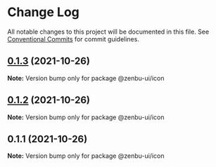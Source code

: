 # Change Log

All notable changes to this project will be documented in this file.
See [Conventional Commits](https://conventionalcommits.org) for commit guidelines.

## [0.1.3](https://github.com/KodepandaID/zenbu-ui/compare/@zenbu-ui/icon@0.1.2...@zenbu-ui/icon@0.1.3) (2021-10-26)

**Note:** Version bump only for package @zenbu-ui/icon





## [0.1.2](https://github.com/KodepandaID/zenbu-ui/compare/@zenbu-ui/icon@0.1.1...@zenbu-ui/icon@0.1.2) (2021-10-26)

**Note:** Version bump only for package @zenbu-ui/icon





## 0.1.1 (2021-10-26)

**Note:** Version bump only for package @zenbu-ui/icon
